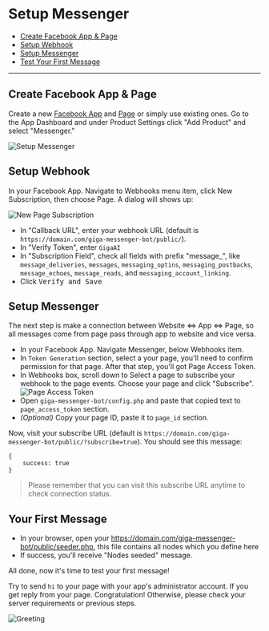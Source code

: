 # Setup Messenger
- [Create Facebook App & Page](#create-facebook-app-and-page)
- [Setup Webhook](#setup-webhook)
- [Setup Messenger](#setup-messenger)
- [Test Your First Message](#test-your-first-message)

***

<a name="create-facebook-app-and-page"></a>
## Create Facebook App & Page
Create a new [Facebook App](https://developers.facebook.com/quickstarts/?platform=web) and [Page](https://www.facebook.com/pages/create) or simply use existing ones. Go to the App Dashboard and under Product Settings click "Add Product" and select "Messenger."

![Setup Messenger](/images/setup-messenger.png)
<a name="setup-webhook"></a>
## Setup Webhook

In your Facebook App. Navigate to Webhooks menu item, click New Subscription, then choose Page. A dialog will shows up:
	
![New Page Subscription](/images/standalone-page-submission.gif)

- In "Callback URL", enter your webhook URL (default is `https://domain.com/giga-messenger-bot/public/`).
- In "Verify Token", enter `GigaAI`
- In "Subscription Field", check all fields with prefix "message_", like `message_deliveries`, `messages`, `messaging_optins`, `messaging_postbacks`, `message_echoes`, `message_reads`, and `messaging_account_linking`.
- Click <kbd>Verify and Save</kbd>

<a name="setup-messenger"></a>
## Setup Messenger

The next step is make a connection between Website <=> App <=> Page, so all messages come from page pass through app to website and vice versa.

- In your Facebook App. Navigate Messenger, below Webhooks item.
- In `Token Generation` section, select a your page, you'll need to confirm permission for that page. After that step, you'll got Page Access Token.
- In Webhooks box, scroll down to Select a page to subscribe your webhook to the page events. Choose your page and click "Subscribe".
![Page Access Token](/images/token-generation.gif)
- Open `giga-messenger-bot/config.php` and paste that copied text to `page_access_token` section.
- *(Optional)* Copy your page ID, paste it to `page_id` section.

Now, visit your subscribe URL (default is `https://domain.com/giga-messenger-bot/public/?subscribe=true`). You should see this message:

```
{
    success: true
}
```

> Please remember that you can visit this subscribe URL anytime to check connection status.

<a name="test-your-first-message"></a>
## Your First Message

- In your browser, open your https://domain.com/giga-messenger-bot/public/seeder.php, this file contains all nodes which you define here
- If success, you'll receive "Nodes seeded" message.

All done, now it's time to test your first message!

Try to send `hi` to your page with your app's administrator account. If you get reply from your page. Congratulation! Otherwise, please check your server requirements or previous steps.

![Greeting](/images/greeting.jpg)